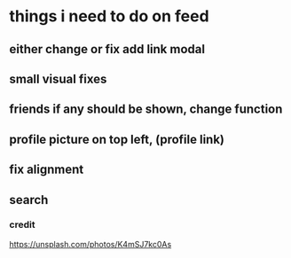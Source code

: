 # things i need to do on feed

## either change or fix add link modal

## small visual fixes

## friends if any should be shown, change function

## profile picture on top left, (profile link)

## fix alignment

## search

### credit

https://unsplash.com/photos/K4mSJ7kc0As
